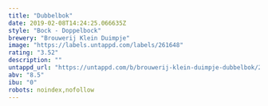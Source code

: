 ```yaml
---
title: "Dubbelbok"
date: 2019-02-08T14:24:25.066635Z
style: "Bock - Doppelbock"
brewery: "Brouwerij Klein Duimpje"
image: "https://labels.untappd.com/labels/261648"
rating: "3.52"
description: ""
untappd_url: "https://untappd.com/b/brouwerij-klein-duimpje-dubbelbok/261648"
abv: "8.5"
ibu: "0"
robots: noindex,nofollow
---
```

